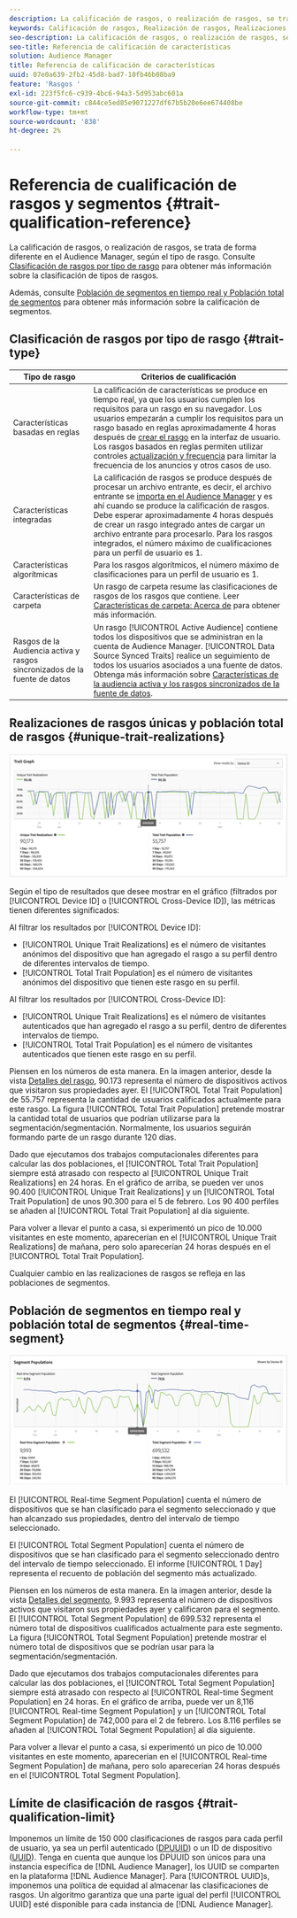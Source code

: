 ```yaml
---
description: La calificación de rasgos, o realización de rasgos, se trata de forma diferente en el Audience Manager, según el tipo de rasgo. Consulte la siguiente tabla para obtener información detallada sobre la calificación de características.
keywords: Calificación de rasgos, Realización de rasgos, Realizaciones de rasgos únicos, UTR, Población total de rasgos, TTP
seo-description: La calificación de rasgos, o realización de rasgos, se trata de forma diferente en el Audience Manager, según el tipo de rasgo. Consulte la siguiente tabla para obtener información detallada sobre la calificación de características.
seo-title: Referencia de calificación de características
solution: Audience Manager
title: Referencia de calificación de características
uuid: 07e0a639-2fb2-45d8-bad7-10fb46b08ba9
feature: 'Rasgos '
exl-id: 223f5fc6-c939-4bc6-94a3-5d953abc601a
source-git-commit: c844ce5ed85e9071227df67b5b20e6ee674408be
workflow-type: tm+mt
source-wordcount: '838'
ht-degree: 2%

---
```


# Referencia de cualificación de rasgos y segmentos {#trait-qualification-reference}

La calificación de rasgos, o realización de rasgos, se trata de forma diferente en el Audience Manager, según el tipo de rasgo. Consulte [Clasificación de rasgos por tipo de rasgo](#trait-type) para obtener más información sobre la clasificación de tipos de rasgos.

Además, consulte [Población de segmentos en tiempo real y Población total de segmentos](#real-time-segment) para obtener más información sobre la calificación de segmentos.



## Clasificación de rasgos por tipo de rasgo {#trait-type}

| Tipo de rasgo | Criterios de cualificación |
|---|---|
| Características basadas en reglas | La calificación de características se produce en tiempo real, ya que los usuarios cumplen los requisitos para un rasgo en su navegador. Los usuarios empezarán a cumplir los requisitos para un rasgo basado en reglas aproximadamente 4 horas después de [crear el rasgo](create-onboarded-rule-based-traits.md#create-rules-based-or-onboarded-traits) en la interfaz de usuario. Los rasgos basados en reglas permiten utilizar controles [actualización y frecuencia](../segments/recency-and-frequency.md) para limitar la frecuencia de los anuncios y otros casos de uso. |
| Características integradas | La calificación de rasgos se produce después de procesar un archivo entrante, es decir, el archivo entrante se [importa en el Audience Manager](../../faq/faq-inbound-data-ingestion.md) y es ahí cuando se produce la calificación de rasgos. Debe esperar aproximadamente 4 horas después de crear un rasgo integrado antes de cargar un archivo entrante para procesarlo. Para los rasgos integrados, el número máximo de cualificaciones para un perfil de usuario es 1. |
| Características algorítmicas | Para los rasgos algorítmicos, el número máximo de clasificaciones para un perfil de usuario es 1. |
| Características de carpeta | Un rasgo de carpeta resume las clasificaciones de rasgos de los rasgos que contiene. Leer [Características de carpeta: Acerca de](about-folder-traits.md) para obtener más información. |
| Rasgos de la Audiencia activa y rasgos sincronizados de la fuente de datos | Un rasgo [!UICONTROL Active Audience] contiene todos los dispositivos que se administran en la cuenta de Audience Manager. [!UICONTROL Data Source Synced Traits] realice un seguimiento de todos los usuarios asociados a una fuente de datos. Obtenga más información sobre [Características de la audiencia activa y los rasgos sincronizados de la fuente de datos](client-activity-synced-audience-traits.md). |

## Realizaciones de rasgos únicas y población total de rasgos {#unique-trait-realizations}

![realización de rasgos únicos](assets/trait-graph.png)

Según el tipo de resultados que desee mostrar en el gráfico (filtrados por [!UICONTROL Device ID] o [!UICONTROL Cross-Device ID]), las métricas tienen diferentes significados:

Al filtrar los resultados por [!UICONTROL Device ID]:

* [!UICONTROL Unique Trait Realizations] es el número de visitantes anónimos del dispositivo que han agregado el rasgo a su perfil dentro de diferentes intervalos de tiempo.
* [!UICONTROL Total Trait Population] es el número de visitantes anónimos del dispositivo que tienen este rasgo en su perfil.

Al filtrar los resultados por [!UICONTROL Cross-Device ID]:

* [!UICONTROL Unique Trait Realizations] es el número de visitantes autenticados que han agregado el rasgo a su perfil, dentro de diferentes intervalos de tiempo.
* [!UICONTROL Total Trait Population] es el número de visitantes autenticados que tienen este rasgo en su perfil.

Piensen en los números de esta manera. En la imagen anterior, desde la vista [Detalles del rasgo](../../features/traits/trait-details-page.md), 90.173 representa el número de dispositivos activos que visitaron sus propiedades ayer. El [!UICONTROL Total Trait Population] de 55.757 representa la cantidad de usuarios calificados actualmente para este rasgo. La figura [!UICONTROL Total Trait Population] pretende mostrar la cantidad total de usuarios que podrían utilizarse para la segmentación/segmentación. Normalmente, los usuarios seguirán formando parte de un rasgo durante 120 días.

Dado que ejecutamos dos trabajos computacionales diferentes para calcular las dos poblaciones, el [!UICONTROL Total Trait Population] siempre está atrasado con respecto al [!UICONTROL Unique Trait Realizations] en 24 horas. En el gráfico de arriba, se pueden ver unos 90.400 [!UICONTROL Unique Trait Realizations] y un [!UICONTROL Total Trait Population] de unos 90.300 para el 5 de febrero. Los 90 400 perfiles se añaden al [!UICONTROL Total Trait Population] al día siguiente.

Para volver a llevar el punto a casa, si experimentó un pico de 10.000 visitantes en este momento, aparecerían en el [!UICONTROL Unique Trait Realizations] de mañana, pero solo aparecerían 24 horas después en el [!UICONTROL Total Trait Population].

Cualquier cambio en las realizaciones de rasgos se refleja en las poblaciones de segmentos.

## Población de segmentos en tiempo real y población total de segmentos {#real-time-segment}

![realización de rasgos únicos](assets/segment-graph.png)

El [!UICONTROL Real-time Segment Population] cuenta el número de dispositivos que se han clasificado para el segmento seleccionado y que han alcanzado sus propiedades, dentro del intervalo de tiempo seleccionado.

El [!UICONTROL Total Segment Population] cuenta el número de dispositivos que se han clasificado para el segmento seleccionado dentro del intervalo de tiempo seleccionado. El informe [!UICONTROL 1 Day] representa el recuento de población del segmento más actualizado.

Piensen en los números de esta manera. En la imagen anterior, desde la vista [Detalles del segmento](../../features/segments/segment-summary-view.md), 9.993 representa el número de dispositivos activos que visitaron sus propiedades ayer y calificaron para el segmento. El [!UICONTROL Total Segment Population] de 699.532 representa el número total de dispositivos cualificados actualmente para este segmento. La figura [!UICONTROL Total Segment Population] pretende mostrar el número total de dispositivos que se podrían usar para la segmentación/segmentación.

Dado que ejecutamos dos trabajos computacionales diferentes para calcular las dos poblaciones, el [!UICONTROL Total Segment Population] siempre está atrasado con respecto al [!UICONTROL Real-time Segment Population] en 24 horas. En el gráfico de arriba, puede ver un 8,116 [!UICONTROL Real-time Segment Population] y un [!UICONTROL Total Segment Population] de 742,000 para el 2 de febrero. Los 8.116 perfiles se añaden al [!UICONTROL Total Segment Population] al día siguiente.

Para volver a llevar el punto a casa, si experimentó un pico de 10.000 visitantes en este momento, aparecerían en el [!UICONTROL Real-time Segment Population] de mañana, pero solo aparecerían 24 horas después en el [!UICONTROL Total Segment Population].

## Límite de clasificación de rasgos {#trait-qualification-limit}

Imponemos un límite de 150 000 clasificaciones de rasgos para cada perfil de usuario, ya sea un perfil autenticado ([DPUUID](../../reference/ids-in-aam.md)) o un ID de dispositivo ([UUID](../../reference/ids-in-aam.md)). Tenga en cuenta que aunque los DPUUID son únicos para una instancia específica de [!DNL Audience Manager], los UUID se comparten en la plataforma [!DNL Audience Manager]. Para [!UICONTROL UUID]s, imponemos una política de equidad al almacenar las clasificaciones de rasgos. Un algoritmo garantiza que una parte igual del perfil [!UICONTROL UUID] esté disponible para cada instancia de [!DNL Audience Manager].

